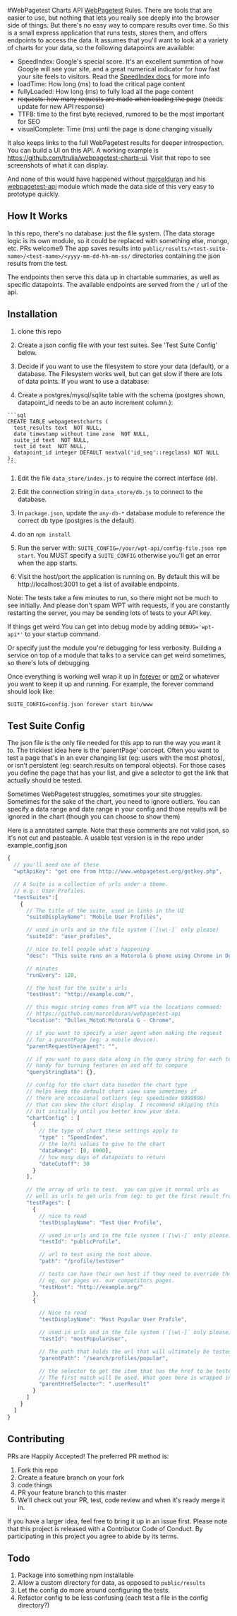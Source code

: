 #WebPagetest Charts API
[WebPagetest](http://www.webpagetest.org/) Rules. There are tools that are easier to use, but nothing that lets you
really see deeply into the browser side of things. But there's no easy way to compare results over time.
So this is a small express application that runs tests, stores them, and offers endpoints to access the
data. It assumes that you'll want to look at a variety of charts for your data, so the
following datapoints are available:

- SpeedIndex: Google's special score.  It's an excellent
summtion of how Google will see your site, and a great
numerical indicator for how fast your site feels to
visitors. Read the  [SpeedIndex docs](https://sites.google.com/a/webpagetest.org/docs/using-webpagetest/metrics/speed-index)  for more info
- loadTime: How long (ms) to load the critical page content
- fullyLoaded: How long (ms) to fully load all the page content
- ~~requests: how many requests are made when loading the page~~ (needs update for new API response)
- TTFB: time to the first byte recieved, rumored to be the most important for SEO
- visualComplete: Time (ms) until the page is done changing visually

It also keeps links to
the full WebPagetest results for deeper introspection. You can build a UI on
this API. A working example is https://github.com/trulia/webpagetest-charts-ui. Visit that repo to see screenshots of what it can display.

And none of this would have happened without [marcelduran](https://github.com/marcelduran) and his
[webpagetest-api](https://github.com/marcelduran/webpagetest-api)
module which made the data side of this very easy to prototype quickly.

## How It Works
In this repo, there's no database: just the file system. (The data storage logic is its own
module, so it could be replaced with something else, mongo, etc. PRs welcome!) The app saves results into
`public/results/<test-suite-name>/<test-name>/<yyyy-mm-dd-hh-mm-ss/` directories
containing the json results from the test.

The endpoints then serve this data up in chartable summaries, as well as specific
datapoints. The available endpoints are served from the `/` url of the api.


## Installation

1. clone this repo

1. Create a json config file with your test suites. See 'Test Suite Config' below.

1. Decide if you want to use the filesystem to store your data (default),
or a database. The Filesystem works well, but can get slow if there are
lots of data points.  If you want to use a database:
  1. Create a postgres/mysql/sqlite table with the schema (postgres shown, datapoint_id needs to be an auto increment column.):

    ```sql
    CREATE TABLE webpagetestcharts (
  	  test_results text  NOT NULL,
  	  date timestamp without time zone  NOT NULL,
  	  suite_id text  NOT NULL,
  	  test_id text  NOT NULL,
  	  datapoint_id integer DEFAULT nextval('id_seq'::regclass) NOT NULL
    );
    ```

  1. Edit the file `data_store/index.js` to require the correct interface (`db`).
  1. Edit the connection string in `data_store/db.js` to connect to the database.
  1. In `package.json`, update the `any-db-*` database module to reference
  the correct db type (postgres is the default).

1. do an `npm install`

1. Run the server with: `SUITE_CONFIG=/your/wpt-api/config-file.json npm start`. You MUST specify a `SUITE_CONFIG` otherwise you'll get an error when the app starts.

1. Visit the host/port the application is running on.  By default this will be http://localhost:3001 to get a list of available endpoints.

Note: The tests take a
few minutes to run, so there might not be much to see initially. And please don't
spam WPT with requests, if you are constantly
restarting the server, you may be sending
lots of tests to your API key.

If things get weird You can get into debug mode by adding `DEBUG='wpt-api*'` to your startup command.

Or specify just the module you're debugging for less verbosity.
Building a service on top of a module that talks to a service can get weird sometimes,
so there's lots of debugging.

Once everything is working well wrap it up in [forever](https://www.npmjs.com/package/forever) or [pm2](https://www.npmjs.com/package/pm2) or whatever you want to keep it up and running.  For example, the forever command
should look like:

```
SUITE_CONFIG=config.json forever start bin/www
```

## Test Suite Config
The json file is the only file needed for this app to run the way you want it to. The trickiest
idea here is the 'parentPage' concept. Often you want to test a page that's in an ever changing
list (eg: users with the most photos), or isn't persistent (eg: search results on temporal objects). For those
cases you define the page that has your list, and give a selector to get the link that actually
should be tested.

Sometimes WebPagetest struggles, sometimes your site struggles. Sometimes for the sake
of the chart, you need to ignore outliers. You can specify a data range and date range
in your config and those results will be ignored in the chart
(though you can choose to show them)


Here is a annotated sample. Note that these comments are not valid json, so it's not
cut and pasteable.  A usable test version is in the repo under example_config.json

```JavaScript
{
  // you'll need one of these
  "wptApiKey": "get one from http://www.webpagetest.org/getkey.php",

  // A Suite is a collection of urls under a theme.
  // e.g.: User Profiles.
  "testSuites":[
    {
      // The title of the suite, used in links in the UI
      "suiteDisplayName": "Mobile User Profiles",

      // used in urls and in the file system (`[\w\-]` only please)
      "suiteId": "user_profiles",

      // nice to tell people what's happening
      "desc": "This suite runs on a Motorola G phone using Chrome in Dulles, VA over 3G data",

      // minutes
      "runEvery": 120,

      // the host for the suite's urls
      "testHost": "http://example.com/",

      // this magic string comes from WPT via the locations command:
      // https://github.com/marcelduran/webpagetest-api
      "location": "Dulles_MotoG:Motorola G - Chrome",

      // if you want to specify a user agent when making the request
      // for a parentPage (eg: a mobile device).
      "parentRequestUserAgent": "",

      // if you want to pass data along in the query string for each test
      // handy for turning features on and off to compare
      "queryStringData": {},

      // config for the chart data basedon the chart type
      // helps keep the default chart view sane sometimes if
      // there are occasional outliers (eg: speedindex 9999999)
      // that can skew the chart display. I recommend skipping this
      // bit initially until you better know your data.
      "chartConfig" : [
        {
          // the type of chart these settings apply to
          "type" : "SpeedIndex",
          // the lo/hi values to give to the chart
          "dataRange": [0, 8000],
          // how many days of datapoints to return
          "dateCutoff": 30
        }
      ],

      // the array of urls to test.  you can give it normal urls as
      // well as urls to get urls from (eg: to get the first result from a search)
      "testPages": [
        {
          // nice to read
          "testDisplayName": "Test User Profile",

          // used in urls and in the file system (`[\w\-]` only please)
          "testId": "publicProfile",

          // url to test using the host above.  
          "path": "/profile/testUser"

          // tests can have their own host if they need to override the suite
          // eg, our pages vs. our competitors pages.
          "testHost": "http://example.org/"
        },
        {

          // Nice to read
          "testDisplayName": "Most Popular User Profile",

          // used in urls and in the file system (`[\w\-]` only please)
          "testId": "mostPopularUser",

          // The path that holds the url that will ultimately be tested
          "parentPath": "/search/profiles/popular",

          // the selector to get the item that has the href to be tested.
          // The first match will be used. What goes here is wrapped in `$()`
          "parentHrefSelector": ".userResult"
        }
      ]
    }
  ]
}
  ```

## Contributing
PRs are Happily Accepted! The preferred PR method is:

1. Fork this repo
2. Create a feature branch on your fork
3. code things
4. PR your feature branch to this master
5. We'll check out your PR, test, code review and when it's ready merge it in.

If you have a larger idea, feel free to bring it up in an issue first.  Please
note that this project is released with a Contributor Code of Conduct. By
participating in this project you agree to abide by its terms.

## Todo
1. Package into something npm installable
1. Allow a custom directory for data, as opposed to `public/results`
1. Let the config do more around configuring the tests.
1. Refactor config to be less confusing (each test a file in the config directory?)
